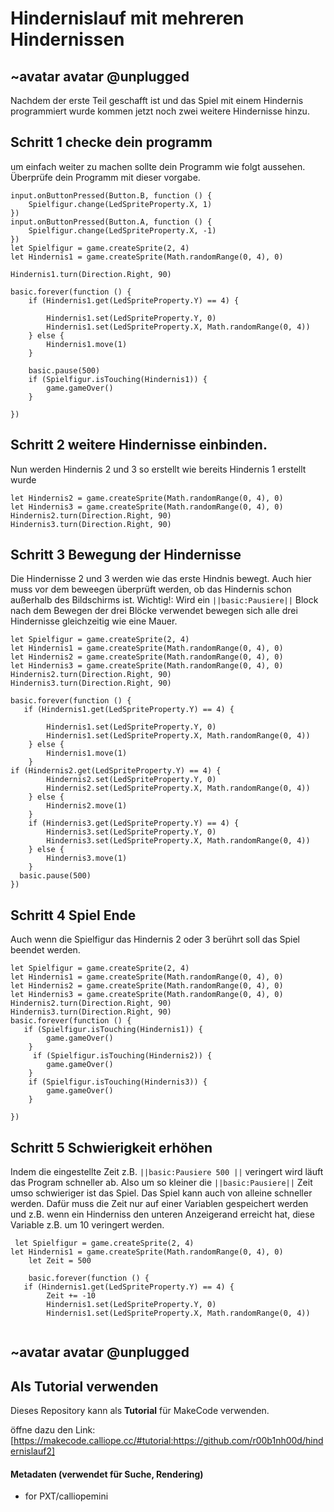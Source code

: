# Hindernislauf mit mehreren Hindernissen 
## ~avatar avatar @unplugged

Nachdem der erste Teil geschafft ist und das Spiel mit einem Hindernis programmiert wurde kommen jetzt noch zwei weitere Hindernisse hinzu. 

## Schritt 1 checke dein programm
um einfach weiter zu machen sollte dein Programm wie folgt aussehen. Überprüfe dein Programm mit dieser vorgabe.
```blocks
input.onButtonPressed(Button.B, function () {
    Spielfigur.change(LedSpriteProperty.X, 1)
})
input.onButtonPressed(Button.A, function () {
    Spielfigur.change(LedSpriteProperty.X, -1)
})
let Spielfigur = game.createSprite(2, 4)
let Hindernis1 = game.createSprite(Math.randomRange(0, 4), 0)

Hindernis1.turn(Direction.Right, 90)

basic.forever(function () {
    if (Hindernis1.get(LedSpriteProperty.Y) == 4) {

        Hindernis1.set(LedSpriteProperty.Y, 0)
        Hindernis1.set(LedSpriteProperty.X, Math.randomRange(0, 4))
    } else {
        Hindernis1.move(1)
    }
    
    basic.pause(500)
    if (Spielfigur.isTouching(Hindernis1)) {
        game.gameOver()
    }
   
})
```
## Schritt 2 weitere Hindernisse einbinden.
Nun werden Hindernis 2 und 3 so erstellt wie bereits Hindernis 1 erstellt wurde
```blocks
let Hindernis2 = game.createSprite(Math.randomRange(0, 4), 0)
let Hindernis3 = game.createSprite(Math.randomRange(0, 4), 0)
Hindernis2.turn(Direction.Right, 90)
Hindernis3.turn(Direction.Right, 90)
```



## Schritt 3 Bewegung der Hindernisse
Die Hindernisse 2 und 3 werden wie das erste Hindnis bewegt. Auch hier muss vor dem beweegen überprüft werden, ob das Hindernis schon außerhalb des Bildschirms ist. 
Wichtig!: Wird ein ``||basic:Pausiere||`` Block nach dem Bewegen der drei Blöcke verwendet bewegen sich alle drei Hindernisse gleichzeitig wie eine Mauer. 
```blocks
let Spielfigur = game.createSprite(2, 4)
let Hindernis1 = game.createSprite(Math.randomRange(0, 4), 0)
let Hindernis2 = game.createSprite(Math.randomRange(0, 4), 0)
let Hindernis3 = game.createSprite(Math.randomRange(0, 4), 0)
Hindernis2.turn(Direction.Right, 90)
Hindernis3.turn(Direction.Right, 90)

basic.forever(function () {
   if (Hindernis1.get(LedSpriteProperty.Y) == 4) {

        Hindernis1.set(LedSpriteProperty.Y, 0)
        Hindernis1.set(LedSpriteProperty.X, Math.randomRange(0, 4))
    } else {
        Hindernis1.move(1)
    }
if (Hindernis2.get(LedSpriteProperty.Y) == 4) {
        Hindernis2.set(LedSpriteProperty.Y, 0)
        Hindernis2.set(LedSpriteProperty.X, Math.randomRange(0, 4))
    } else {
        Hindernis2.move(1)
    }
    if (Hindernis3.get(LedSpriteProperty.Y) == 4) {
        Hindernis3.set(LedSpriteProperty.Y, 0)
        Hindernis3.set(LedSpriteProperty.X, Math.randomRange(0, 4))
    } else {
        Hindernis3.move(1)
    }
  basic.pause(500)
})
```

## Schritt 4 Spiel Ende
Auch wenn die Spielfigur das Hindernis 2 oder 3 berührt soll das Spiel beendet werden.
```blocks
let Spielfigur = game.createSprite(2, 4)
let Hindernis1 = game.createSprite(Math.randomRange(0, 4), 0)
let Hindernis2 = game.createSprite(Math.randomRange(0, 4), 0)
let Hindernis3 = game.createSprite(Math.randomRange(0, 4), 0)
Hindernis2.turn(Direction.Right, 90)
Hindernis3.turn(Direction.Right, 90)
basic.forever(function () {
   if (Spielfigur.isTouching(Hindernis1)) {
        game.gameOver()
    }
     if (Spielfigur.isTouching(Hindernis2)) {
        game.gameOver()
    }
    if (Spielfigur.isTouching(Hindernis3)) {
        game.gameOver()
    }

})
```

## Schritt 5 Schwierigkeit erhöhen
Indem die eingestellte Zeit z.B. ``||basic:Pausiere 500 ||`` veringert wird läuft das Program schneller ab. Also um so kleiner die ``||basic:Pausiere||`` Zeit umso schwieriger ist das Spiel. Das Spiel kann auch von alleine schneller werden. Dafür muss die Zeit nur auf einer Variablen gespeichert werden und z.B. wenn ein Hinderniss den unteren Anzeigerand erreicht hat, diese Variable z.B. um 10 veringert werden.
```blocks
 let Spielfigur = game.createSprite(2, 4)
let Hindernis1 = game.createSprite(Math.randomRange(0, 4), 0)
    let Zeit = 500

    basic.forever(function () {
   if (Hindernis1.get(LedSpriteProperty.Y) == 4) {
        Zeit += -10
        Hindernis1.set(LedSpriteProperty.Y, 0)
        Hindernis1.set(LedSpriteProperty.X, Math.randomRange(0, 4))
        
```


## ~avatar avatar @unplugged
## Als Tutorial verwenden

Dieses Repository kann als **Tutorial** für MakeCode verwenden.

öffne dazu den Link: [https://makecode.calliope.cc/#tutorial:https://github.com/r00b1nh00d/hindernislauf2]
#### Metadaten (verwendet für Suche, Rendering)

* for PXT/calliopemini
<script src="https://makecode.com/gh-pages-embed.js"></script><script>makeCodeRender("{{ site.makecode.home_url }}", "{{ site.github.owner_name }}/{{ site.github.repository_name }}");</script>
